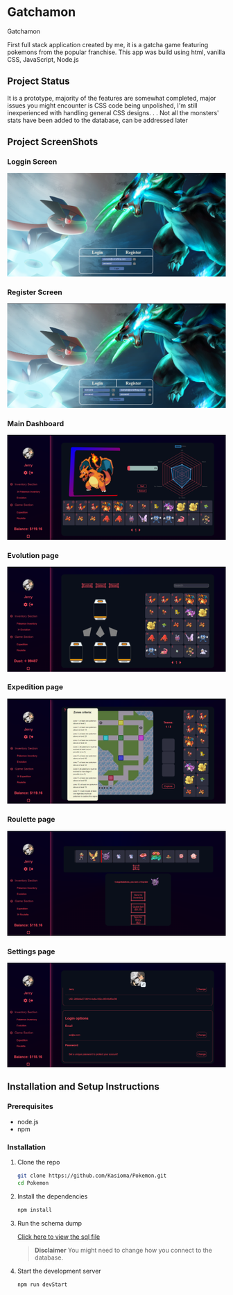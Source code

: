 # Gatchamon

Gatchamon 

First full stack application created by me, it is a gatcha game featuring pokemons from the popular franchise. This app was build using html, vanilla CSS, JavaScript, Node.js 

## Project Status
It is a prototype, majority of the features are somewhat completed, major issues you might encounter is CSS code being unpolished, I'm still inexperienced with handling general CSS designs. . .
Not all the monsters' stats have been added to the database, can be addressed later

## Project ScreenShots

### Loggin Screen

![Project Screenshot](https://github.com/Kasioma/Pokemon/blob/main/ScreenShots/loggin%20screen.png)

### Register Screen

![Project Screenshot](https://github.com/Kasioma/Pokemon/blob/main/ScreenShots/register%20screen.png)

### Main Dashboard

![Project Screenshot](https://github.com/Kasioma/Pokemon/blob/main/ScreenShots/main%20dashboard.png)

### Evolution page

![Project Screenshot](https://github.com/Kasioma/Pokemon/blob/main/ScreenShots/evolution%20page.png)

### Expedition page

![Project Screenshot](https://github.com/Kasioma/Pokemon/blob/main/ScreenShots/expedition%20page.png)

### Roulette page

![Project Screenshot](https://github.com/Kasioma/Pokemon/blob/main/ScreenShots/roulette%20page.png)

### Settings page

![Project Screenshot](https://github.com/Kasioma/Pokemon/blob/main/ScreenShots/settings%20page.png)

## Installation and Setup Instructions

### Prerequisites

- node.js
- npm

### Installation

1. Clone the repo

   ```sh
   git clone https://github.com/Kasioma/Pokemon.git
   cd Pokemon
   ```

2. Install the dependencies

   ```sh
   npm install
   ```

3. Run the schema dump

   [Click here to view the sql file](https://github.com/Kasioma/Pokemon/blob/main/gatchamon%20dump.sql)
   
   > **Disclaimer** You might need to change how you connect to the database.

5. Start the development server

   ```sh
   npm run devStart
   ```
